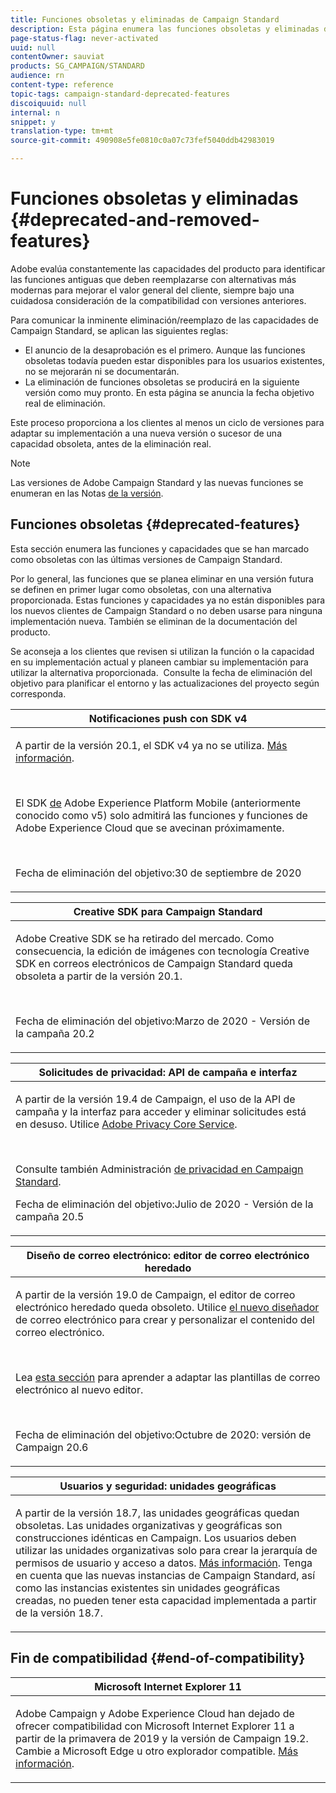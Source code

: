 ```yaml
---
title: Funciones obsoletas y eliminadas de Campaign Standard
description: Esta página enumera las funciones obsoletas y eliminadas de Adobe Campaign Standard.
page-status-flag: never-activated
uuid: null
contentOwner: sauviat
products: SG_CAMPAIGN/STANDARD
audience: rn
content-type: reference
topic-tags: campaign-standard-deprecated-features
discoiquuid: null
internal: n
snippet: y
translation-type: tm+mt
source-git-commit: 490908e5fe0810c0a07c73fef5040ddb42983019

---
```



# Funciones obsoletas y eliminadas {#deprecated-and-removed-features}

Adobe evalúa constantemente las capacidades del producto para identificar las funciones antiguas que deben reemplazarse con alternativas más modernas para mejorar el valor general del cliente, siempre bajo una cuidadosa consideración de la compatibilidad con versiones anteriores.

Para comunicar la inminente eliminación/reemplazo de las capacidades de Campaign Standard, se aplican las siguientes reglas:

* El anuncio de la desaprobación es el primero. Aunque las funciones obsoletas todavía pueden estar disponibles para los usuarios existentes, no se mejorarán ni se documentarán.
* La eliminación de funciones obsoletas se producirá en la siguiente versión como muy pronto. En esta página se anuncia la fecha objetivo real de eliminación.

Este proceso proporciona a los clientes al menos un ciclo de versiones para adaptar su implementación a una nueva versión o sucesor de una capacidad obsoleta, antes de la eliminación real.

>[!NOTE]
>Las versiones de Adobe Campaign Standard y las nuevas funciones se enumeran en las Notas [de la versión](../../rn/using/release-notes.md).


## Funciones obsoletas {#deprecated-features}

Esta sección enumera las funciones y capacidades que se han marcado como obsoletas con las últimas versiones de Campaign Standard.

Por lo general, las funciones que se planea eliminar en una versión futura se definen en primer lugar como obsoletas, con una alternativa proporcionada. Estas funciones y capacidades ya no están disponibles para los nuevos clientes de Campaign Standard o no deben usarse para ninguna implementación nueva. También se eliminan de la documentación del producto.

Se aconseja a los clientes que revisen si utilizan la función o la capacidad en su implementación actual y planeen cambiar su implementación para utilizar la alternativa proporcionada.  Consulte la fecha de eliminación del objetivo para planificar el entorno y las actualizaciones del proyecto según corresponda.

<table> 
 <thead> 
  <tr> 
   <th> <strong>Notificaciones push con SDK v4</strong><br /> </th> 
  </tr> 
 </thead> 
 <tbody> 
  <tr> 
   <td> <p> A partir de la versión 20.1, el SDK v4 ya no se utiliza. <a href="https://aep-sdks.gitbook.io/docs/version-4-sdk-end-of-support-faq">Más información</a>.</p><br/>
   <p>El SDK <a href="https://aep-sdks.gitbook.io/docs/">de</a> Adobe Experience Platform Mobile (anteriormente conocido como v5) solo admitirá las funciones y funciones de Adobe Experience Cloud que se avecinan próximamente.</p></br>
     <p>Fecha de eliminación del objetivo:30 de septiembre de 2020</p>
     </td> 
  </tr> 
 </tbody> 
</table>

<table> 
 <thead> 
  <tr> 
   <th> <strong>Creative SDK para Campaign Standard</strong><br /> </th> 
  </tr> 
 </thead> 
 <tbody> 
  <tr> 
   <td> <p>Adobe Creative SDK se ha retirado del mercado. Como consecuencia, la edición de imágenes con tecnología Creative SDK en correos electrónicos de Campaign Standard queda obsoleta a partir de la versión 20.1.</p></br>
  <p> Fecha de eliminación del objetivo:Marzo de 2020 - Versión de la campaña 20.2</p>
   </td> 
  </tr> 
 </tbody> 
</table>
<table> 
 <thead> 
  <tr> 
   <th> <strong>Solicitudes de privacidad: API de campaña e interfaz</strong><br /> </th> 
  </tr> 
 </thead> 
 <tbody> 
  <tr> 
   <td> <p>A partir de la versión 19.4 de Campaign, el uso de la API de campaña y la interfaz para acceder y eliminar solicitudes está en desuso. Utilice <a href="https://www.adobe.io/apis/experiencecloud/gdpr.html">Adobe Privacy Core Service</a>.</p></br>
   <p>Consulte también Administración <a href="https://helpx.adobe.com/campaign/kb/acs-privacy.html">de privacidad en Campaign Standard</a>.</p>
  <p> Fecha de eliminación del objetivo:Julio de 2020 - Versión de la campaña 20.5</p>
   </td> 
  </tr> 
 </tbody> 
</table>

<table> 
 <thead> 
  <tr> 
   <th> <strong>Diseño de correo electrónico: editor de correo electrónico heredado</strong><br /> </th> 
  </tr> 
 </thead> 
 <tbody> 
  <tr> 
   <td> <p>A partir de la versión 19.0 de Campaign, el editor de correo electrónico heredado queda obsoleto. Utilice <a href="https://docs.adobe.com/content/help/en/campaign-standard/using/designing-content/designing-content-in-adobe-campaign.html">el nuevo diseñador</a> de correo electrónico para crear y personalizar el contenido del correo electrónico. </p></br>
   <p>Lea <a href="https://docs.adobe.com/content/help/en/campaign-standard/using/designing-content/building-email-content/using-existing-content.html">esta sección</a> para aprender a adaptar las plantillas de correo electrónico al nuevo editor.</p></br>
  <p> Fecha de eliminación del objetivo:Octubre de 2020: versión de Campaign 20.6</p>
   </td> 
  </tr> 
 </tbody> 
</table>

<table> 
 <thead> 
  <tr> 
   <th> <strong>Usuarios y seguridad: unidades geográficas</strong><br /> </th> 
  </tr> 
 </thead> 
 <tbody> 
  <tr> 
   <td> <p>A partir de la versión 18.7, las unidades geográficas quedan obsoletas. Las unidades organizativas y geográficas son construcciones idénticas en Campaign. Los usuarios deben utilizar las unidades organizativas solo para crear la jerarquía de permisos de usuario y acceso a datos. <a href="https://helpx.adobe.com/campaign/standard/administration/using/organizational-units.html">Más información</a>. Tenga en cuenta que las nuevas instancias de Campaign Standard, así como las instancias existentes sin unidades geográficas creadas, no pueden tener esta capacidad implementada a partir de la versión 18.7.</p>
   </td> 
  </tr> 
 </tbody> 
</table>


## Fin de compatibilidad {#end-of-compatibility}

<table> 
 <thead> 
  <tr> 
   <th> <strong>Microsoft Internet Explorer 11</strong><br /> </th> 
  </tr> 
 </thead> 
 <tbody> 
  <tr> 
   <td> <p>Adobe Campaign y Adobe Experience Cloud han dejado de ofrecer compatibilidad con Microsoft Internet Explorer 11 a partir de la primavera de 2019 y la versión de Campaign 19.2. Cambie a Microsoft Edge u otro explorador compatible. <a href="https://docs.adobe.com/content/help/en/campaign-standard/using/getting-started/discovering-the-interface/compatible-browsers.html">Más información</a>.</p>
   </td> 
  </tr> 
 </tbody> 
</table>
